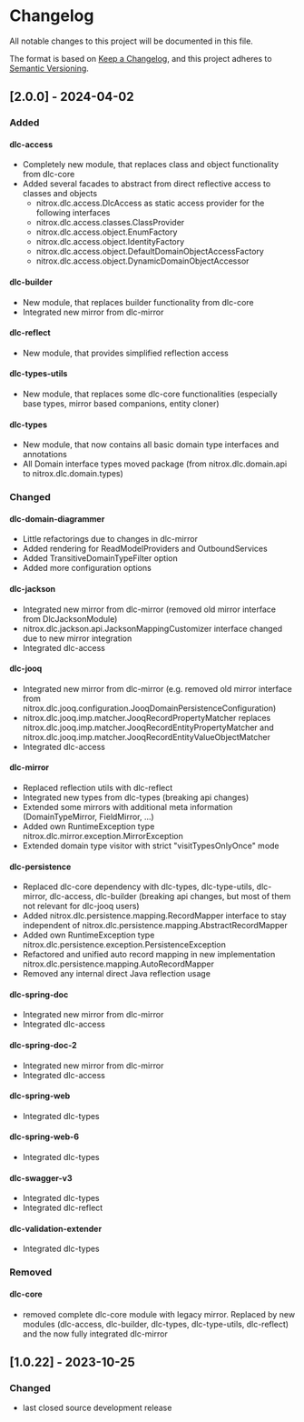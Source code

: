 # Changelog

All notable changes to this project will be documented in this file.

The format is based on [Keep a Changelog](https://keepachangelog.com/en/1.0.0/),
and this project adheres to [Semantic Versioning](https://semver.org/spec/v2.0.0.html).

## [2.0.0] - 2024-04-02

### Added

#### dlc-access
- Completely new module, that replaces class and object functionality from dlc-core
- Added several facades to abstract from direct reflective access to classes and objects
    - nitrox.dlc.access.DlcAccess as static access provider for the following interfaces
    - nitrox.dlc.access.classes.ClassProvider
    - nitrox.dlc.access.object.EnumFactory
    - nitrox.dlc.access.object.IdentityFactory
    - nitrox.dlc.access.object.DefaultDomainObjectAccessFactory
    - nitrox.dlc.access.object.DynamicDomainObjectAccessor

#### dlc-builder
- New module, that replaces builder functionality from dlc-core
- Integrated new mirror from dlc-mirror

#### dlc-reflect
- New module, that provides simplified reflection access

#### dlc-types-utils
- New module, that replaces some dlc-core functionalities (especially base types, mirror based companions, entity cloner)

#### dlc-types
- New module, that now contains all basic domain type interfaces and annotations
- All Domain interface types moved package (from nitrox.dlc.domain.api to nitrox.dlc.domain.types)

### Changed

#### dlc-domain-diagrammer
- Little refactorings due to changes in dlc-mirror
- Added rendering for ReadModelProviders and OutboundServices
- Added TransitiveDomainTypeFilter option
- Added more configuration options

#### dlc-jackson
- Integrated new mirror from dlc-mirror (removed old mirror interface from DlcJacksonModule)
- nitrox.dlc.jackson.api.JacksonMappingCustomizer interface changed due to new mirror integration
- Integrated dlc-access

#### dlc-jooq
- Integrated new mirror from dlc-mirror (e.g. removed old mirror interface from nitrox.dlc.jooq.configuration.JooqDomainPersistenceConfiguration)
- nitrox.dlc.jooq.imp.matcher.JooqRecordPropertyMatcher replaces nitrox.dlc.jooq.imp.matcher.JooqRecordEntityPropertyMatcher and nitrox.dlc.jooq.imp.matcher.JooqRecordEntityValueObjectMatcher
- Integrated dlc-access

#### dlc-mirror
- Replaced reflection utils with dlc-reflect
- Integrated new types from dlc-types (breaking api changes)
- Extended some mirrors with additional meta information (DomainTypeMirror, FieldMirror, ...)
- Added own RuntimeException type nitrox.dlc.mirror.exception.MirrorException
- Extended domain type visitor with strict "visitTypesOnlyOnce" mode

#### dlc-persistence
- Replaced dlc-core dependency with dlc-types, dlc-type-utils, dlc-mirror, dlc-access, dlc-builder (breaking api changes, but most of them not relevant for dlc-jooq users)
- Added nitrox.dlc.persistence.mapping.RecordMapper interface to stay independent of nitrox.dlc.persistence.mapping.AbstractRecordMapper
- Added own RuntimeException type nitrox.dlc.persistence.exception.PersistenceException
- Refactored and unified auto record mapping in new implementation nitrox.dlc.persistence.mapping.AutoRecordMapper
- Removed any internal direct Java reflection usage

#### dlc-spring-doc
- Integrated new mirror from dlc-mirror 
- Integrated dlc-access

#### dlc-spring-doc-2
- Integrated new mirror from dlc-mirror
- Integrated dlc-access

#### dlc-spring-web
- Integrated dlc-types

#### dlc-spring-web-6
- Integrated dlc-types

#### dlc-swagger-v3
- Integrated dlc-types
- Integrated dlc-reflect

#### dlc-validation-extender
- Integrated dlc-types

### Removed

#### dlc-core
- removed complete dlc-core module with legacy mirror. Replaced by new modules (dlc-access, dlc-builder, dlc-types, dlc-type-utils, dlc-reflect) and the now fully integrated dlc-mirror

## [1.0.22] - 2023-10-25

### Changed
- last closed source development release



